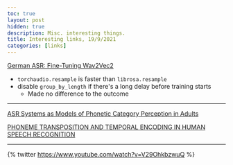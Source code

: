 ```yaml
---
toc: true
layout: post
hidden: true
description: Misc. interesting things.
title: Interesting links, 19/9/2021
categories: [links]
---
```


[German ASR: Fine-Tuning Wav2Vec2](https://discuss.huggingface.co/t/german-asr-fine-tuning-wav2vec2/4558/12)
- `torchaudio.resample` is faster than `librosa.resample`
- disable `group_by_length` if there's a long delay before training starts
  - Made no difference to the outcome

---

[ASR Systems as Models of Phonetic Category Perception in Adults](https://osf.io/f6ubg/)

[PHONEME TRANSPOSITION AND TEMPORAL ENCODING IN HUMAN SPEECH RECOGNITION](https://osf.io/852bz)

---

{% twitter https://www.youtube.com/watch?v=V29OhkbzwuQ %}